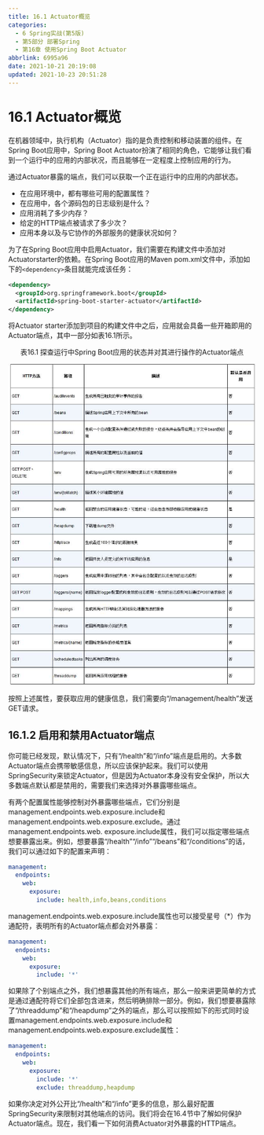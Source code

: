 ```yaml
---
title: 16.1 Actuator概览
categories: 
  - 6 Spring实战(第5版)
  - 第5部分 部署Spring
  - 第16章 使用Spring Boot Actuator
abbrlink: 6995a96
date: 2021-10-21 20:19:08
updated: 2021-10-23 20:51:28
---
```

# 16.1 Actuator概览
在机器领域中，执行机构（Actuator）指的是负责控制和移动装置的组件。在Spring Boot应用中，Spring Boot Actuator扮演了相同的角色，它能够让我们看到一个运行中的应用的内部状况，而且能够在一定程度上控制应用的行为。

通过Actuator暴露的端点，我们可以获取一个正在运行中的应用的内部状态。
- 在应用环境中，都有哪些可用的配置属性？
- 在应用中，各个源码包的日志级别是什么？
- 应用消耗了多少内存？
- 给定的HTTP端点被请求了多少次？
- 应用本身以及与它协作的外部服务的健康状况如何？

为了在Spring Boot应用中启用Actuator，我们需要在构建文件中添加对Actuatorstarter的依赖。在Spring Boot应用的Maven pom.xml文件中，添加如下的`<dependency>`条目就能完成该任务：

```xml
<dependency>
  <groupId>org.springframework.boot</groupId>
  <artifactId>spring-boot-starter-actuator</artifactId>
</dependency>
```

将Actuator starter添加到项目的构建文件中之后，应用就会具备一些开箱即用的Actuator端点，其中一部分如表16.1所示。

<center>表16.1 探查运行中Spring Boot应用的状态并对其进行操作的Actuator端点</center>

![epub_29101559_120](https://raw.githubusercontent.com/lanlan2017/images/master/Blog/2021/10/20211023205040.jpeg)

按照上述属性，要获取应用的健康信息，我们需要向“/management/health”发送GET请求。

## 16.1.2 启用和禁用Actuator端点
你可能已经发现，默认情况下，只有“/health”和“/info”端点是启用的。大多数Actuator端点会携带敏感信息，所以应该保护起来。我们可以使用SpringSecurity来锁定Actuator，但是因为Actuator本身没有安全保护，所以大多数端点默认都是禁用的，需要我们来选择对外暴露哪些端点。

有两个配置属性能够控制对外暴露哪些端点，它们分别是management.endpoints.web.exposure.include和management.endpoints.web.exposure.exclude。通过management.endpoints.web. exposure.include属性，我们可以指定哪些端点想要暴露出来。例如，想要暴露“/health”“/info”“/beans”和“/conditions”的话，我们可以通过如下的配置来声明：

```yml
management:
  endpoints:
    web:
      exposure:
        include: health,info,beans,conditions
```

management.endpoints.web.exposure.include属性也可以接受星号（*）作为通配符，表明所有的Actuator端点都会对外暴露：

```yml
management:
  endpoints:
    web:
      exposure:
        include: '*'
```

如果除了个别端点之外，我们想暴露其他的所有端点，那么一般来讲更简单的方式是通过通配符将它们全部包含进来，然后明确排除一部分。例如，我们想要暴露除了“/threaddump”和“/heapdump”之外的端点，那么可以按照如下的形式同时设置management.endpoints.web.exposure.include和management.endpoints.web.exposure.exclude属性：

```yml
management:
  endpoints:
    web:
      exposure:
        include: '*'
        exclude: threaddump,heapdump
```

如果你决定对外公开比“/health”和“/info”更多的信息，那么最好配置SpringSecurity来限制对其他端点的访问。我们将会在16.4节中了解如何保护Actuator端点。现在，我们看一下如何消费Actuator对外暴露的HTTP端点。

